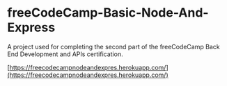 # freeCodeCamp-Basic-Node-And-Express

A project used for completing the second part of the freeCodeCamp Back End Development and APIs certification.

[https://freecodecampnodeandexpres.herokuapp.com/](https://freecodecampnodeandexpres.herokuapp.com/)
